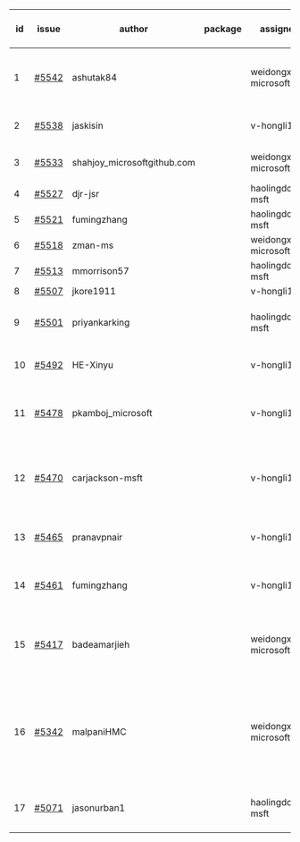 | id | issue | author | package | assignee | bot advice | created date of issue | target release date | date from target |
| ------ | ------ | ------ | ------ | ------ | ------ | ------ | ------ | :-----: |
| 1 | [#5542](https://github.com/Azure/sdk-release-request/issues/5542) | ashutak84 |  | weidongxu-microsoft | close to release date. FirstBeta. TypeSpec. | 09-27 | 09-29 | 1 |
| 2 | [#5538](https://github.com/Azure/sdk-release-request/issues/5538) | jaskisin |  | v-hongli1 | new issue. new comment. | 09-27 | 10-24 |  |
| 3 | [#5533](https://github.com/Azure/sdk-release-request/issues/5533) | shahjoy_microsoftgithub.com |  | weidongxu-microsoft | Attention to inconsistent tag. | 09-25 | 10-25 |  |
| 4 | [#5527](https://github.com/Azure/sdk-release-request/issues/5527) | djr-jsr |  | haolingdong-msft | new issue. | 09-25 | 10-25 |  |
| 5 | [#5521](https://github.com/Azure/sdk-release-request/issues/5521) | fumingzhang |  | haolingdong-msft | new issue. | 09-24 | 10-24 |  |
| 6 | [#5518](https://github.com/Azure/sdk-release-request/issues/5518) | zman-ms |  | weidongxu-microsoft | new issue. | 09-24 | 10-25 |  |
| 7 | [#5513](https://github.com/Azure/sdk-release-request/issues/5513) | mmorrison57 |  | haolingdong-msft | new issue. | 09-18 | 10-25 |  |
| 8 | [#5507](https://github.com/Azure/sdk-release-request/issues/5507) | jkore1911 |  | v-hongli1 | new issue. | 09-16 | 10-24 |  |
| 9 | [#5501](https://github.com/Azure/sdk-release-request/issues/5501) | priyankarking |  | haolingdong-msft | new issue. close to release date. | 09-13 | 09-27 | 0 |
| 10 | [#5492](https://github.com/Azure/sdk-release-request/issues/5492) | HE-Xinyu |  | v-hongli1 | new comment. FirstBeta. | 09-13 | 10-24 |  |
| 11 | [#5478](https://github.com/Azure/sdk-release-request/issues/5478) | pkamboj_microsoft |  | v-hongli1 | new comment. close to release date. | 09-10 | 09-26 | -1 |
| 12 | [#5470](https://github.com/Azure/sdk-release-request/issues/5470) | carjackson-msft |  | v-hongli1 | close to release date. Attention to inconsistent tag. | 09-09 | 09-27 | 0 |
| 13 | [#5465](https://github.com/Azure/sdk-release-request/issues/5465) | pranavpnair |  | v-hongli1 | new issue. close to release date. | 09-06 | 09-27 | 0 |
| 14 | [#5461](https://github.com/Azure/sdk-release-request/issues/5461) | fumingzhang |  | v-hongli1 | new issue. close to release date. | 09-02 | 09-26 | -1 |
| 15 | [#5417](https://github.com/Azure/sdk-release-request/issues/5417) | badeamarjieh |  | weidongxu-microsoft | close to release date. FirstGA. FirstBeta. TypeSpec. | 08-12 | 09-26 | -1 |
| 16 | [#5342](https://github.com/Azure/sdk-release-request/issues/5342) | malpaniHMC |  | weidongxu-microsoft | new comment. close to release date. Attention to inconsistent tag. HoldOn. | 07-18 | 09-26 | -1 |
| 17 | [#5071](https://github.com/Azure/sdk-release-request/issues/5071) | jasonurban1 |  | haolingdong-msft | new comment. FirstBeta. HoldOn. | 03-22 | 05-24 |  |
